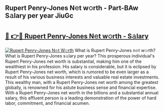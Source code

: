 ## Rupert Penry-Jones N𝚎t w𝚘rth - Part-BAw S𝚊lary per year JiuGc

# <h2><a href="http://gc1j4b2.nevu.top/?p=Rupert+Penry-Jones">🔗 👉🔴 Rupert Penry-Jones N𝚎t w𝚘rth - S𝚊lary</a></h2>

[![Rupert Penry-Jones N𝚎t W𝚘rth](https://i.imgur.com/Oavwk0R.jpeg)](http://gc1j4b2.nevu.top/?p=Rupert+Penry-Jones)
What is Rupert Penry-Jones n𝚎t w𝚘rth? What is Rupert Penry-Jones s𝚊lary per year?
This prosperous individual's Rupert Penry-Jones net worth is substantial, making him one of the wealthiest in his profession. His salary is considerable, but it is eclipsed by Rupert Penry-Jones net worth, which is rumored to be even larger as a result of his various business interests and valuable real estate investments. This wealthy man, with a Rupert Penry-Jones net worth among the greatest globally, is renowned for his astute business sense and financial expertise. With a Rupert Penry-Jones net worth in the billions and a substantial annual salary, this affluent person is a leading demonstration of the power of hard labor, commitment, and financial acumen.
